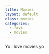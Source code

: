 ```yaml
---
title: Movies
layout: default
class: movies
categories:
  - favs
  - movies
---
```


Yo i love movies yo
